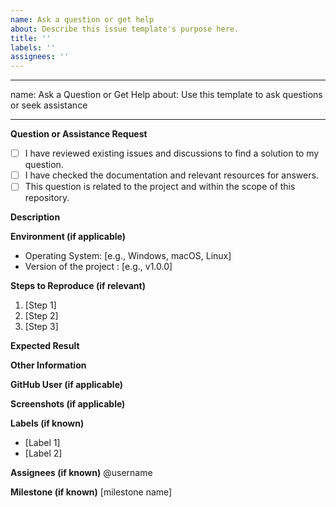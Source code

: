 ```yaml
---
name: Ask a question or get help
about: Describe this issue template's purpose here.
title: ''
labels: ''
assignees: ''
---
```


---

name: Ask a Question or Get Help
about: Use this template to ask questions or seek assistance

---

**Question or Assistance Request**

- [ ] I have reviewed existing issues and discussions to find a solution to my question.
- [ ] I have checked the documentation and relevant resources for answers.
- [ ] This question is related to the project and within the scope of this repository.

**Description**

<!-- Please describe your question or request for assistance in detail. Include relevant context, code snippets, or error messages. The more information you provide, the easier it is for others to help you. -->

**Environment (if applicable)**

- Operating System: [e.g., Windows, macOS, Linux]
- Version of the project : [e.g., v1.0.0]

**Steps to Reproduce (if relevant)**

<!-- If your question involves a problem or issue, please provide clear steps to reproduce it. -->

1. [Step 1]
2. [Step 2]
3. [Step 3]

**Expected Result**

<!-- What do you expect to happen or achieve with your question or request?

**Actual Result**
<!-- What is currently happening or the problem you're facing?

**Additional Context**
<!-- Add any additional information that may be relevant to your question or request, such as screenshots or log files. -->

**Other Information**

<!-- If you have tried any solutions or workarounds, please mention them here. -->

**GitHub User (if applicable)**

<!-- Mention your GitHub username if you'd like to be tagged or contacted through GitHub. -->

**Screenshots (if applicable)**

<!-- You can drag and drop or paste images here. -->

**Labels (if known)**

- [Label 1]
- [Label 2]

**Assignees (if known)**
@username

**Milestone (if known)**
[milestone name]

<!-- Thank you for using this template. Please remove sections that are not relevant to your question or request. -->
